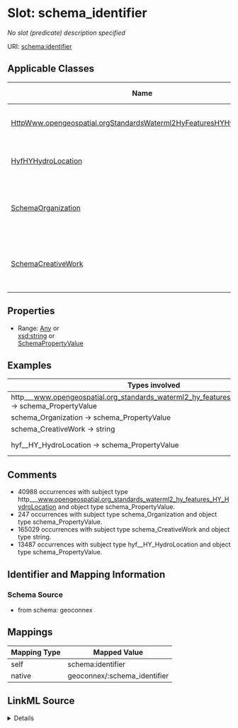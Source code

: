 

# Slot: schema_identifier


_No slot (predicate) description specified_





URI: [schema:identifier](https://schema.org/identifier)



<!-- no inheritance hierarchy -->





## Applicable Classes

| Name | Description | Modifies Slot |
| --- | --- | --- |
| [HttpWww.opengeospatial.orgStandardsWaterml2HyFeaturesHYHydroLocation](../classes/HttpWww.opengeospatial.orgStandardsWaterml2HyFeaturesHYHydroLocation.md) | No class (type) description specified |  no  |
| [HyfHYHydroLocation](../classes/HyfHYHydroLocation.md) | No class (type) description specified |  no  |
| [SchemaOrganization](../classes/SchemaOrganization.md) | An organization such as a school, NGO, corporation, club, etc |  no  |
| [SchemaCreativeWork](../classes/SchemaCreativeWork.md) | The most generic kind of creative work, including books, movies, photographs,... |  no  |







## Properties

* Range: [Any](../classes/Any.md)&nbsp;or&nbsp;<br />[xsd:string](xsd:string)&nbsp;or&nbsp;<br />[SchemaPropertyValue](../classes/SchemaPropertyValue.md)






## Examples

| Types involved | Subject | Predicate | Object |
| --- | --- | --- | --- |
| http___www.opengeospatial.org_standards_waterml2_hy_features_HY_HydroLocation → schema_PropertyValue | https://geoconnex.us/ornl/hydrosource/dams/999 | schema:identifier | https://gleaner.io/xid/genid/ckh8pd4ip8t5ksin207g |
| schema_Organization → schema_PropertyValue | https://gleaner.io/id/org/wade_wade__9 | schema:identifier | https://gleaner.io/genid/geoconnex |
| schema_CreativeWork → string | https://gleaner.io/xid/genid/cksjodsip8t6t2qulttg | schema:identifier | huc12pp |
| hyf__HY_HydroLocation → schema_PropertyValue | https://sta.geoconnex.dev/collections/USGS/Things/items/'USNWS-390855089210900' | schema:identifier | _:b850487 |


## Comments

* 40988 occurrences with subject type http___www.opengeospatial.org_standards_waterml2_hy_features_HY_HydroLocation and object type schema_PropertyValue.
* 247 occurrences with subject type schema_Organization and object type schema_PropertyValue.
* 165029 occurrences with subject type schema_CreativeWork and object type string.
* 13487 occurrences with subject type hyf__HY_HydroLocation and object type schema_PropertyValue.

## Identifier and Mapping Information







### Schema Source


* from schema: geoconnex




## Mappings

| Mapping Type | Mapped Value |
| ---  | ---  |
| self | schema:identifier |
| native | geoconnex/:schema_identifier |




## LinkML Source

<details>
```yaml
name: schema_identifier
description: No slot (predicate) description specified
comments:
- 40988 occurrences with subject type http___www.opengeospatial.org_standards_waterml2_hy_features_HY_HydroLocation
  and object type schema_PropertyValue.
- 247 occurrences with subject type schema_Organization and object type schema_PropertyValue.
- 165029 occurrences with subject type schema_CreativeWork and object type string.
- 13487 occurrences with subject type hyf__HY_HydroLocation and object type schema_PropertyValue.
examples:
- description: http___www.opengeospatial.org_standards_waterml2_hy_features_HY_HydroLocation
    → schema_PropertyValue
  object:
    example_object: https://gleaner.io/xid/genid/ckh8pd4ip8t5ksin207g
    example_predicate: schema:identifier
    example_subject: https://geoconnex.us/ornl/hydrosource/dams/999
- description: schema_Organization → schema_PropertyValue
  object:
    example_object: https://gleaner.io/genid/geoconnex
    example_predicate: schema:identifier
    example_subject: https://gleaner.io/id/org/wade_wade__9
- description: schema_CreativeWork → string
  object:
    example_object: huc12pp
    example_predicate: schema:identifier
    example_subject: https://gleaner.io/xid/genid/cksjodsip8t6t2qulttg
- description: hyf__HY_HydroLocation → schema_PropertyValue
  object:
    example_object: _:b850487
    example_predicate: schema:identifier
    example_subject: https://sta.geoconnex.dev/collections/USGS/Things/items/'USNWS-390855089210900'
from_schema: geoconnex
rank: 1000
slot_uri: schema:identifier
alias: schema_identifier
domain_of:
- http___www.opengeospatial.org_standards_waterml2_hy_features_HY_HydroLocation
- hyf__HY_HydroLocation
- schema_CreativeWork
- schema_Organization
range: Any
any_of:
- range: string
- range: schema_PropertyValue

```
</details>